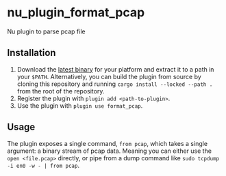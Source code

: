 # nu_plugin_format_pcap

Nu plugin to parse pcap file

## Installation

1. Download the [latest binary](https://github.com/b4nst/nu_plugin_format_pcap/releases/latest) for your platform and extract it to a path in your `$PATH`.
Alternatively, you can build the plugin from source by cloning this repository and running `cargo install --locked --path .` from the root of the repository.
2. Register the plugin with `plugin add <path-to-plugin>`.
3. Use the plugin with `plugin use format_pcap`.

## Usage

The plugin exposes a single command, `from pcap`, which takes a single argument: a binary stream of pcap data.
Meaning you can either use the `open <file.pcap>` directly, or pipe from a dump command like `sudo tcpdump -i en0 -w - | from pcap`.
